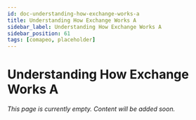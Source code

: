 ```yaml
---
id: doc-understanding-how-exchange-works-a
title: Understanding How Exchange Works A
sidebar_label: Understanding How Exchange Works A
sidebar_position: 61
tags: [comapeo, placeholder]
---
```


# Understanding How Exchange Works A

*This page is currently empty. Content will be added soon.*
